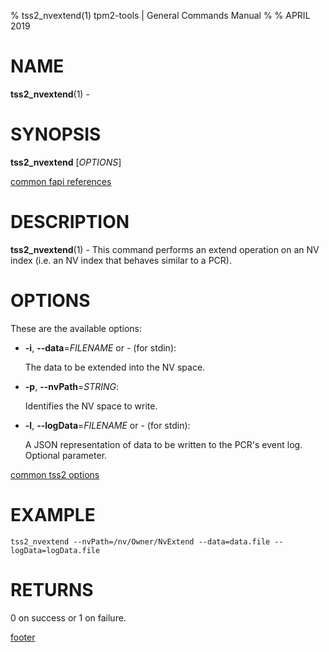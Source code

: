 % tss2_nvextend(1) tpm2-tools | General Commands Manual
%
% APRIL 2019

# NAME

**tss2_nvextend**(1) -

# SYNOPSIS

**tss2_nvextend** [*OPTIONS*]

[common fapi references](common/tss2-fapi-references.md)

# DESCRIPTION

**tss2_nvextend**(1) - This command performs an extend operation on an NV index
(i.e. an NV index that behaves similar to a PCR).

# OPTIONS

These are the available options:

  * **-i**, **\--data**=_FILENAME_ or _-_ (for stdin):

    The data to be extended into the NV space.

  * **-p**, **\--nvPath**=_STRING_:

    Identifies the NV space to write.

  * **-l**, **\--logData**=_FILENAME_ or _-_ (for stdin):

    A JSON representation of data to be written to the PCR's event log. Optional parameter.

[common tss2 options](common/tss2-options.md)

# EXAMPLE
```
tss2_nvextend --nvPath=/nv/Owner/NvExtend --data=data.file --logData=logData.file
```

# RETURNS

0 on success or 1 on failure.

[footer](common/footer.md)
